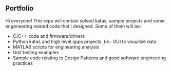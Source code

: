 ## Portfolio
Hi everyone! This repo will contain solved katas, sample projects and some engeneering related code that i designed. Some of them will be:
- C/C++ code and firmware/drivers
- Python katas and high level apps projects. I.e.: GUI to visualize data
- MATLAB scripts for engineering analysis
- Unit testing examples
- Sample code relating to Design Patterns and good software engineering practices
